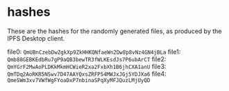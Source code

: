# hashes

These are the hashes for the randomly generated files, as produced by the IPFS
Desktop client.

file0: `QmUBnCzebDwZgkXp9ZkHHKQNfaeWn2Dw8p8vNz4GN4jBLa`
file1: `Qmb88GEBKEdbRu7gP9aQB3bewTR3fWLKEsdJs7P6ubArCT`
file2: `QmYGrF2MwAoPLDKkMkmHCWieR2xa2FxbXh1B6jhCXA1anU`
file3: `QmTDq2AoRKR5NSwv7D47AAYQxsZRFP54MWJxJGj5YDJXa6`
file4: `QmeSWm3xv7VWfWgFYoaDxP7nbinaSPqXyMFJQuzLMjUyQD`
